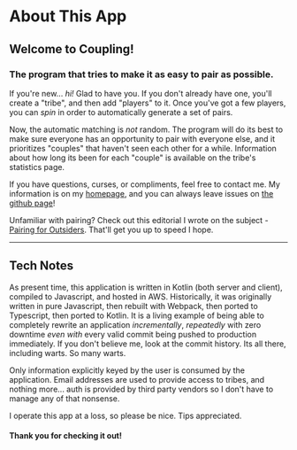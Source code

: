 # About This App

## Welcome to Coupling!
### The program that tries to make it as easy to pair as possible.

If you're new... *hi!* Glad to have you. If you don't already have one, you'll create a "tribe", and then add "players" to it. Once you've got a few players, you can *spin* in order to automatically generate a set of pairs.

Now, the automatic matching is *not* random. The program will do its best to make sure  everyone has an opportunity to pair with everyone else, and it prioritizes "couples" that haven't seen each other for a while. Information about how long its been for each "couple" is available on the tribe's statistics page.

If you have questions, curses, or compliments, feel free to contact me. My information is on my [homepage](https://robertfmurdock.github.io), and you can always leave issues on [the github page](https://www.github.com/robertfmurdock/coupling)!

Unfamiliar with pairing?
Check out this editorial I wrote on the subject - [Pairing for Outsiders](https://medium.com/@robert.f.murdock/pairing-for-outsiders-f3bb68086de1). That'll get you up to speed I hope.

---

## Tech Notes

As present time, this application is written in Kotlin (both server and client), compiled to Javascript, and hosted in AWS. Historically, it was originally written in pure Javascript, then rebuilt with Webpack, then ported to Typescript, then ported to Kotlin. It is a living example of being able to completely rewrite an application *incrementally*, *repeatedly* with zero downtime *even with* every valid commit being pushed to production immediately. If you don't believe me, look at the commit history. Its all there, including warts. So many warts.

Only information explicitly keyed by the user is consumed by the application. Email addresses are used to provide access to tribes, and nothing more... auth is provided by third party vendors so I don't have to manage any of that nonsense.

I operate this app at a loss, so please be nice. Tips appreciated.

#### Thank you for checking it out!